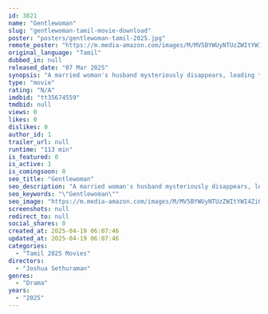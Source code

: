 ```yaml
---
id: 3821
name: "Gentlewoman"
slug: "gentlewoman-tamil-movie-download"
poster: "posters/gentlewoman-tamil-2025.jpg"
remote_poster: "https://m.media-amazon.com/images/M/MV5BYWUyNTUzZWItYWI4Zi00ZmQ3LTk5ZjItYmVmMzM3ZjkwN2M3XkEyXkFqcGc@._V1_SX300.jpg"
original_language: "Tamil"
dubbed_in: null
released_date: "07 Mar 2025"
synopsis: "A married woman's husband mysteriously disappears, leading to revelations of his affair with a client. As authorities investigate, tensions rise between the two women amid growing suspicions."
type: "movie"
rating: "N/A"
imdbid: "tt35674559"
tmdbid: null
views: 0
likes: 0
dislikes: 0
author_id: 1
trailer_url: null
runtime: "113 min"
is_featured: 0
is_active: 1
is_comingsoon: 0
seo_title: "Gentlewoman"
seo_description: "A married woman's husband mysteriously disappears, leading to revelations of his affair with a client. As authorities investigate, tensions rise between the two women amid growing suspicions."
seo_keywords: "\"Gentlewoman\""
seo_image: "https://m.media-amazon.com/images/M/MV5BYWUyNTUzZWItYWI4Zi00ZmQ3LTk5ZjItYmVmMzM3ZjkwN2M3XkEyXkFqcGc@._V1_SX300.jpg"
screenshots: null
redirect_to: null
social_shares: 0
created_at: 2025-04-19 06:07:46
updated_at: 2025-04-19 06:07:46
categories:
  - "Tamil 2025 Movies"
directors:
  - "Joshua Sethuraman"
genres:
  - "Drama"
years:
  - "2025"
---
```

